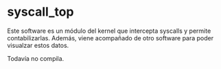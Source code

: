 # syscall_top

Este software es un módulo del kernel que intercepta syscalls y permite contabilizarlas. Además, viene acompañado de otro software para poder visualzar estos datos.

Todavía no compila.
